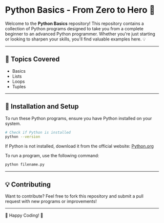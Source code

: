 # Python Basics - From Zero to Hero 🚀

Welcome to the **Python Basics** repository! This repository contains a collection of Python programs designed to take you from a complete beginner to an advanced Python programmer. Whether you're just starting or looking to sharpen your skills, you'll find valuable examples here. 💡

---

## 📌 Topics Covered

- Basics
- Lists
- Loops
- Tuples

---

## 🔧 Installation and Setup
To run these Python programs, ensure you have Python installed on your system.

```sh
# Check if Python is installed
python --version
```

If Python is not installed, download it from the official website: [Python.org](https://www.python.org/downloads/)

To run a program, use the following command:
```sh
python filename.py
```

---

## 💡 Contributing
Want to contribute? Feel free to fork this repository and submit a pull request with new programs or improvements!

---

🚀 Happy Coding! 🎯